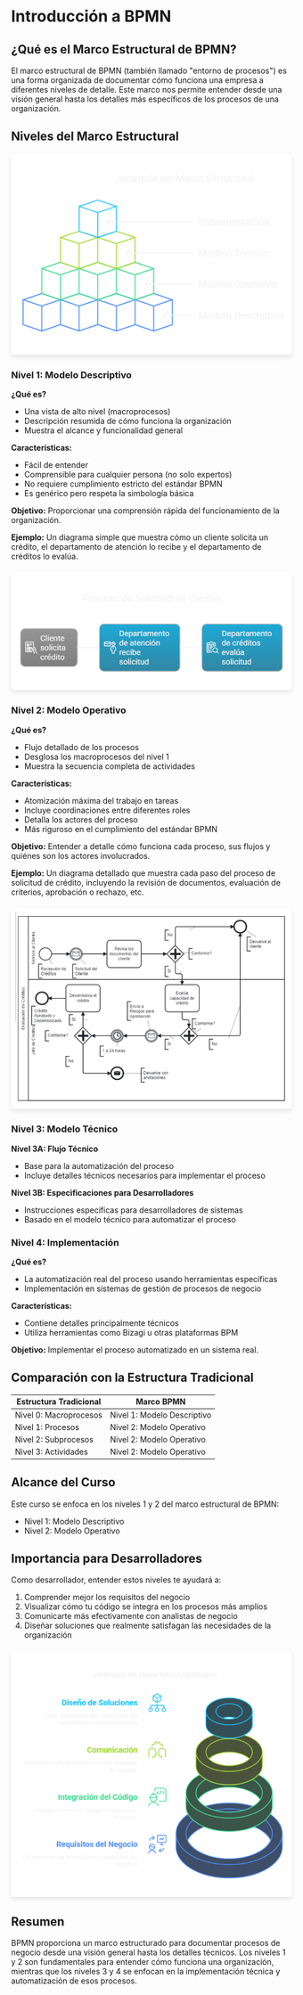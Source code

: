 # Introducción a BPMN

## ¿Qué es el Marco Estructural de BPMN?

El marco estructural de BPMN (también llamado "entorno de procesos") es una forma organizada de documentar cómo funciona una empresa a diferentes niveles de detalle. Este marco nos permite entender desde una visión general hasta los detalles más específicos de los procesos de una organización.

## Niveles del Marco Estructural

<div style="text-align: center; margin: 20px 0;">
  <img src="../images/3-niveles-marco-estructural.png" alt="Ilustración empresarial de jerarquía de metas" style="max-width: 100%; height: auto; border-radius: 5px; box-shadow: 0 4px 8px rgba(0,0,0,0.1);">
</div>

### Nivel 1: Modelo Descriptivo

**¿Qué es?**
- Una vista de alto nivel (macroprocesos)
- Descripción resumida de cómo funciona la organización
- Muestra el alcance y funcionalidad general

**Características:**
- Fácil de entender
- Comprensible para cualquier persona (no solo expertos)
- No requiere cumplimiento estricto del estándar BPMN
- Es genérico pero respeta la simbología básica

**Objetivo:**
Proporcionar una comprensión rápida del funcionamiento de la organización.

**Ejemplo:**
Un diagrama simple que muestra cómo un cliente solicita un crédito, el departamento de atención lo recibe y el departamento de créditos lo evalúa.

<div style="text-align: center; margin: 20px 0;">
  <img src="../images/3-modelo-descriptivo.png" alt="Ilustración empresarial de jerarquía de metas" style="max-width: 100%; height: auto; border-radius: 5px; box-shadow: 0 4px 8px rgba(0,0,0,0.1);">
</div>

### Nivel 2: Modelo Operativo

**¿Qué es?**
- Flujo detallado de los procesos
- Desglosa los macroprocesos del nivel 1
- Muestra la secuencia completa de actividades

**Características:**
- Atomización máxima del trabajo en tareas
- Incluye coordinaciones entre diferentes roles
- Detalla los actores del proceso
- Más riguroso en el cumplimiento del estándar BPMN

**Objetivo:**
Entender a detalle cómo funciona cada proceso, sus flujos y quiénes son los actores involucrados.

**Ejemplo:**
Un diagrama detallado que muestra cada paso del proceso de solicitud de crédito, incluyendo la revisión de documentos, evaluación de criterios, aprobación o rechazo, etc.

<div style="text-align: center; margin: 20px 0;">
  <img src="../images/3-modelo-operativo.png" alt="Ilustración empresarial de jerarquía de metas" style="max-width: 100%; height: auto; border-radius: 5px; box-shadow: 0 4px 8px rgba(0,0,0,0.1);">
</div>

### Nivel 3: Modelo Técnico

**Nivel 3A: Flujo Técnico**
- Base para la automatización del proceso
- Incluye detalles técnicos necesarios para implementar el proceso

**Nivel 3B: Especificaciones para Desarrolladores**
- Instrucciones específicas para desarrolladores de sistemas
- Basado en el modelo técnico para automatizar el proceso

### Nivel 4: Implementación

**¿Qué es?**
- La automatización real del proceso usando herramientas específicas
- Implementación en sistemas de gestión de procesos de negocio

**Características:**
- Contiene detalles principalmente técnicos
- Utiliza herramientas como Bizagi u otras plataformas BPM

**Objetivo:**
Implementar el proceso automatizado en un sistema real.

## Comparación con la Estructura Tradicional

| Estructura Tradicional | Marco BPMN |
|------------------------|------------|
| Nivel 0: Macroprocesos | Nivel 1: Modelo Descriptivo |
| Nivel 1: Procesos | Nivel 2: Modelo Operativo |
| Nivel 2: Subprocesos | Nivel 2: Modelo Operativo |
| Nivel 3: Actividades | Nivel 2: Modelo Operativo |

## Alcance del Curso

Este curso se enfoca en los niveles 1 y 2 del marco estructural de BPMN:
- Nivel 1: Modelo Descriptivo
- Nivel 2: Modelo Operativo

## Importancia para Desarrolladores

Como desarrollador, entender estos niveles te ayudará a:

1. Comprender mejor los requisitos del negocio
2. Visualizar cómo tu código se integra en los procesos más amplios
3. Comunicarte más efectivamente con analistas de negocio
4. Diseñar soluciones que realmente satisfagan las necesidades de la organización

<div style="text-align: center; margin: 20px 0;">
  <img src="../images/3-importancia-desarrolladores.png" alt="Ilustración empresarial de jerarquía de metas" style="max-width: 100%; height: auto; border-radius: 5px; box-shadow: 0 4px 8px rgba(0,0,0,0.1);">
</div>

## Resumen

BPMN proporciona un marco estructurado para documentar procesos de negocio desde una visión general hasta los detalles técnicos. Los niveles 1 y 2 son fundamentales para entender cómo funciona una organización, mientras que los niveles 3 y 4 se enfocan en la implementación técnica y automatización de esos procesos.